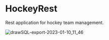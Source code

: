 # HockeyRest
Rest application for hockey team management.

![drawSQL-export-2023-01-10_11_46](https://github.com/kain69/HockeyRest/assets/37839328/71005f31-c40d-4a76-b08c-7baa41645391)
